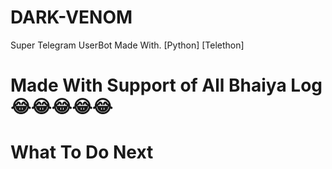 # DARK-VENOM
Super Telegram UserBot Made With. [Python] [Telethon]

# Made With Support of All Bhaiya Log 😂😂😂😂😂


# What To Do Next 

